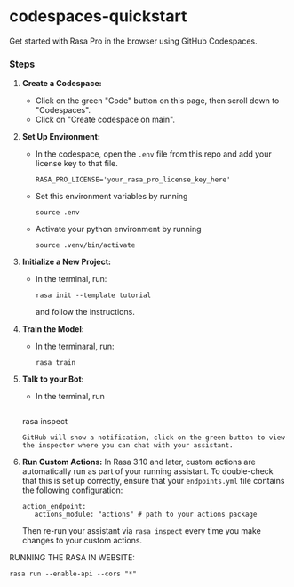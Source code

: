 # codespaces-quickstart
Get started with Rasa Pro in the browser using GitHub Codespaces.

### Steps

1. **Create a Codespace:**
   - Click on the green "Code" button on this page, then scroll down to "Codespaces".
   - Click on "Create codespace on main".

2. **Set Up Environment:**
   - In the codespace, open the `.env` file from this repo and add your license key to that file.
     ```sept
     RASA_PRO_LICENSE='your_rasa_pro_license_key_here'
     ```
   - Set this environment variables by running 
     ```
     source .env
     ```
   - Activate your python environment by running
     ```
     source .venv/bin/activate
     ```

3. **Initialize a New Project:**
   - In the terminal, run:
     ```
     rasa init --template tutorial
     ```
     and follow the instructions.

4. **Train the Model:**
   - In the terminaral, run:
     ```
     rasa train
     ```

5. **Talk to your Bot:**
   - In the terminal, run
     ```
    rasa inspect
    
     ```
     GitHub will show a notification, click on the green button to view the inspector where you can chat with your assistant.

6. **Run Custom Actions:**
  In Rasa 3.10 and later, custom actions are automatically run as part of your running assistant. To double-check that this is set up correctly, ensure that your `endpoints.yml` file contains the following configuration:
   ```
   action_endpoint:
      actions_module: "actions" # path to your actions package
    ```
   Then re-run your assistant via `rasa inspect` every time you make changes to your custom actions.

RUNNING THE RASA IN WEBSITE:

    rasa run --enable-api --cors "*"
   
